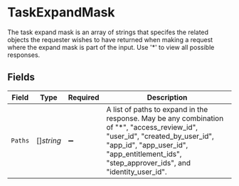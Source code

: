 # TaskExpandMask

 The task expand mask is an array of strings that specifes the related objects the requester wishes to have returned when making a request where the expand mask is part of the input. Use '*' to view all possible responses.



## Fields

| Field                                                                                                                                                                                                                         | Type                                                                                                                                                                                                                          | Required                                                                                                                                                                                                                      | Description                                                                                                                                                                                                                   |
| ----------------------------------------------------------------------------------------------------------------------------------------------------------------------------------------------------------------------------- | ----------------------------------------------------------------------------------------------------------------------------------------------------------------------------------------------------------------------------- | ----------------------------------------------------------------------------------------------------------------------------------------------------------------------------------------------------------------------------- | ----------------------------------------------------------------------------------------------------------------------------------------------------------------------------------------------------------------------------- |
| `Paths`                                                                                                                                                                                                                       | []*string*                                                                                                                                                                                                                    | :heavy_minus_sign:                                                                                                                                                                                                            |  A list of paths to expand in the response. May be any combination of "*", "access_review_id", "user_id", "created_by_user_id", "app_id", "app_user_id", "app_entitlement_ids", "step_approver_ids", and "identity_user_id".<br/> |